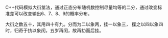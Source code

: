 C++代码模拟大衍筮法，通过正态分布随机数控制尽量均等的二分，通过改变标准差可以改变输出6、7、8、9的概率分布。

大衍之数五十，其用四十有九。分而为二以象两，挂一以象三， 揲之以四以象四时，归奇于扐以象闰，五岁再闰，故再扐而后挂。
